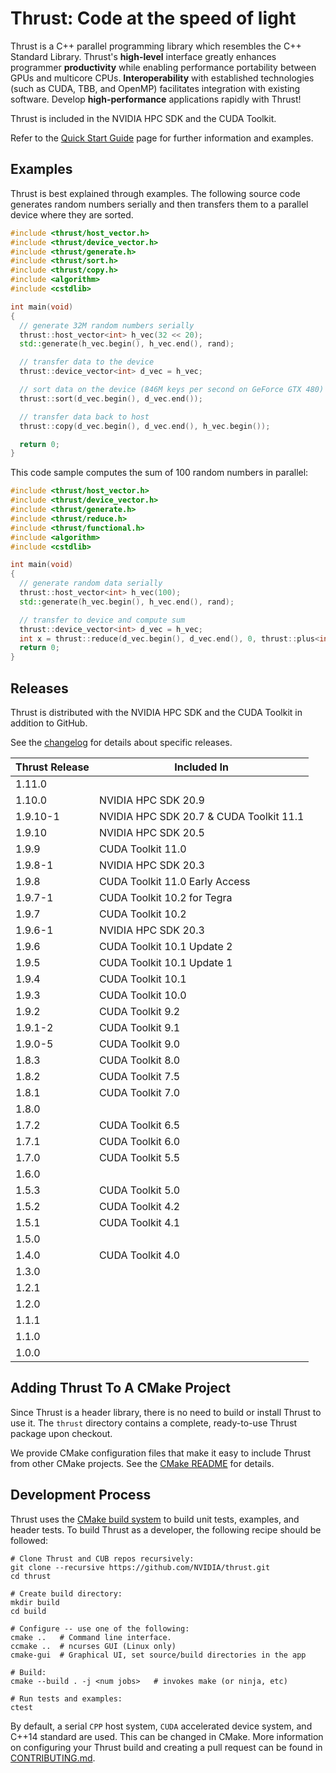 Thrust: Code at the speed of light
==================================

Thrust is a C++ parallel programming library which resembles the C++ Standard
Library. Thrust's **high-level** interface greatly enhances
programmer **productivity** while enabling performance portability between
GPUs and multicore CPUs. **Interoperability** with established technologies
(such as CUDA, TBB, and OpenMP) facilitates integration with existing
software. Develop **high-performance** applications rapidly with Thrust!

Thrust is included in the NVIDIA HPC SDK and the CUDA Toolkit.

Refer to the [Quick Start Guide](http://github.com/NVIDIA/thrust/wiki/Quick-Start-Guide) page for further information and examples.

Examples
--------

Thrust is best explained through examples. The following source code
generates random numbers serially and then transfers them to a parallel
device where they are sorted.

```c++
#include <thrust/host_vector.h>
#include <thrust/device_vector.h>
#include <thrust/generate.h>
#include <thrust/sort.h>
#include <thrust/copy.h>
#include <algorithm>
#include <cstdlib>

int main(void)
{
  // generate 32M random numbers serially
  thrust::host_vector<int> h_vec(32 << 20);
  std::generate(h_vec.begin(), h_vec.end(), rand);

  // transfer data to the device
  thrust::device_vector<int> d_vec = h_vec;

  // sort data on the device (846M keys per second on GeForce GTX 480)
  thrust::sort(d_vec.begin(), d_vec.end());

  // transfer data back to host
  thrust::copy(d_vec.begin(), d_vec.end(), h_vec.begin());

  return 0;
}
```

This code sample computes the sum of 100 random numbers in parallel:

```c++
#include <thrust/host_vector.h>
#include <thrust/device_vector.h>
#include <thrust/generate.h>
#include <thrust/reduce.h>
#include <thrust/functional.h>
#include <algorithm>
#include <cstdlib>

int main(void)
{
  // generate random data serially
  thrust::host_vector<int> h_vec(100);
  std::generate(h_vec.begin(), h_vec.end(), rand);

  // transfer to device and compute sum
  thrust::device_vector<int> d_vec = h_vec;
  int x = thrust::reduce(d_vec.begin(), d_vec.end(), 0, thrust::plus<int>());
  return 0;
}
```

Releases
--------

Thrust is distributed with the NVIDIA HPC SDK and the CUDA Toolkit in addition
to GitHub.

See the [changelog](CHANGELOG.md) for details about specific releases.

| Thrust Release    | Included In                             |
| ----------------- | --------------------------------------- |
| 1.11.0            |                                         |
| 1.10.0            | NVIDIA HPC SDK 20.9                     |
| 1.9.10-1          | NVIDIA HPC SDK 20.7 & CUDA Toolkit 11.1 |
| 1.9.10            | NVIDIA HPC SDK 20.5                     |
| 1.9.9             | CUDA Toolkit 11.0                       |
| 1.9.8-1           | NVIDIA HPC SDK 20.3                     |
| 1.9.8             | CUDA Toolkit 11.0 Early Access          |
| 1.9.7-1           | CUDA Toolkit 10.2 for Tegra             |
| 1.9.7             | CUDA Toolkit 10.2                       |
| 1.9.6-1           | NVIDIA HPC SDK 20.3                     |
| 1.9.6             | CUDA Toolkit 10.1 Update 2              |
| 1.9.5             | CUDA Toolkit 10.1 Update 1              |
| 1.9.4             | CUDA Toolkit 10.1                       |
| 1.9.3             | CUDA Toolkit 10.0                       |
| 1.9.2             | CUDA Toolkit 9.2                        |
| 1.9.1-2           | CUDA Toolkit 9.1                        |
| 1.9.0-5           | CUDA Toolkit 9.0                        |
| 1.8.3             | CUDA Toolkit 8.0                        |
| 1.8.2             | CUDA Toolkit 7.5                        |
| 1.8.1             | CUDA Toolkit 7.0                        |
| 1.8.0             |                                         |
| 1.7.2             | CUDA Toolkit 6.5                        |
| 1.7.1             | CUDA Toolkit 6.0                        |
| 1.7.0             | CUDA Toolkit 5.5                        |
| 1.6.0             |                                         |
| 1.5.3             | CUDA Toolkit 5.0                        |
| 1.5.2             | CUDA Toolkit 4.2                        |
| 1.5.1             | CUDA Toolkit 4.1                        |
| 1.5.0             |                                         |
| 1.4.0             | CUDA Toolkit 4.0                        |
| 1.3.0             |                                         |
| 1.2.1             |                                         |
| 1.2.0             |                                         |
| 1.1.1             |                                         |
| 1.1.0             |                                         |
| 1.0.0             |                                         |

Adding Thrust To A CMake Project
--------------------------------

Since Thrust is a header library, there is no need to build or install Thrust
to use it. The `thrust` directory contains a complete, ready-to-use Thrust
package upon checkout.

We provide CMake configuration files that make it easy to include Thrust
from other CMake projects. See the [CMake README](thrust/cmake/README.md)
for details.

Development Process
-------------------

Thrust uses the [CMake build system](https://cmake.org/) to build unit tests,
examples, and header tests. To build Thrust as a developer, the following
recipe should be followed:

```
# Clone Thrust and CUB repos recursively:
git clone --recursive https://github.com/NVIDIA/thrust.git
cd thrust

# Create build directory:
mkdir build
cd build

# Configure -- use one of the following:
cmake ..   # Command line interface.
ccmake ..  # ncurses GUI (Linux only)
cmake-gui  # Graphical UI, set source/build directories in the app

# Build:
cmake --build . -j <num jobs>   # invokes make (or ninja, etc)

# Run tests and examples:
ctest
```

By default, a serial `CPP` host system, `CUDA` accelerated device system, and
C++14 standard are used. This can be changed in CMake. More information on
configuring your Thrust build and creating a pull request can be found in
[CONTRIBUTING.md](CONTRIBUTING.md).
